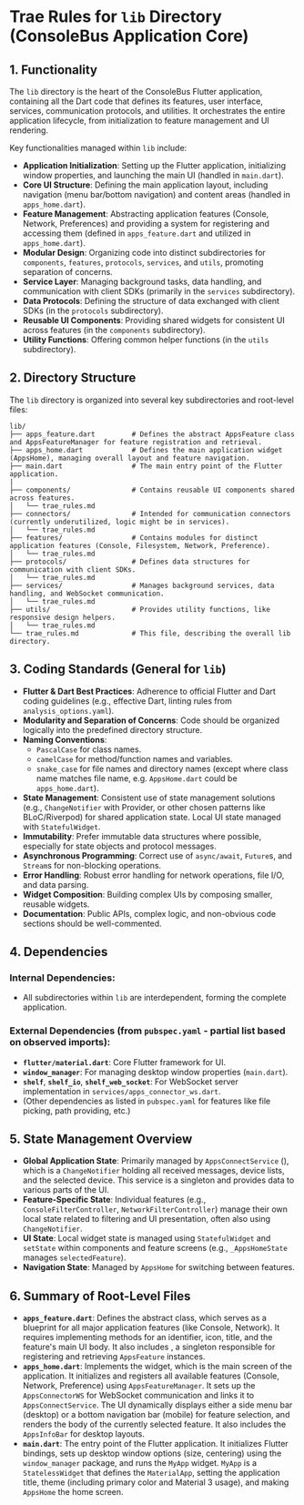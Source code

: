 # Trae Rules for `lib` Directory (ConsoleBus Application Core)

## 1. Functionality

The `lib` directory is the heart of the ConsoleBus Flutter application, containing all the Dart code that defines its features, user interface, services, communication protocols, and utilities. It orchestrates the entire application lifecycle, from initialization to feature management and UI rendering.

Key functionalities managed within `lib` include:

*   **Application Initialization**: Setting up the Flutter application, initializing window properties, and launching the main UI (handled in `main.dart`).
*   **Core UI Structure**: Defining the main application layout, including navigation (menu bar/bottom navigation) and content areas (handled in `apps_home.dart`).
*   **Feature Management**: Abstracting application features (Console, Network, Preferences) and providing a system for registering and accessing them (defined in `apps_feature.dart` and utilized in `apps_home.dart`).
*   **Modular Design**: Organizing code into distinct subdirectories for `components`, `features`, `protocols`, `services`, and `utils`, promoting separation of concerns.
*   **Service Layer**: Managing background tasks, data handling, and communication with client SDKs (primarily in the `services` subdirectory).
*   **Data Protocols**: Defining the structure of data exchanged with client SDKs (in the `protocols` subdirectory).
*   **Reusable UI Components**: Providing shared widgets for consistent UI across features (in the `components` subdirectory).
*   **Utility Functions**: Offering common helper functions (in the `utils` subdirectory).

## 2. Directory Structure

The `lib` directory is organized into several key subdirectories and root-level files:

```
lib/
├── apps_feature.dart         # Defines the abstract AppsFeature class and AppsFeatureManager for feature registration and retrieval.
├── apps_home.dart            # Defines the main application widget (AppsHome), managing overall layout and feature navigation.
├── main.dart                 # The main entry point of the Flutter application.
|
├── components/               # Contains reusable UI components shared across features.
│   └── trae_rules.md
├── connectors/               # Intended for communication connectors (currently underutilized, logic might be in services).
│   └── trae_rules.md
├── features/                 # Contains modules for distinct application features (Console, Filesystem, Network, Preference).
│   └── trae_rules.md
├── protocols/                # Defines data structures for communication with client SDKs.
│   └── trae_rules.md
├── services/                 # Manages background services, data handling, and WebSocket communication.
│   └── trae_rules.md
├── utils/                    # Provides utility functions, like responsive design helpers.
│   └── trae_rules.md
└── trae_rules.md             # This file, describing the overall lib directory.
```

## 3. Coding Standards (General for `lib`)

*   **Flutter & Dart Best Practices**: Adherence to official Flutter and Dart coding guidelines (e.g., effective Dart, linting rules from `analysis_options.yaml`).
*   **Modularity and Separation of Concerns**: Code should be organized logically into the predefined directory structure.
*   **Naming Conventions**:
    *   `PascalCase` for class names.
    *   `camelCase` for method/function names and variables.
    *   `snake_case` for file names and directory names (except where class name matches file name, e.g. `AppsHome.dart` could be `apps_home.dart`).
*   **State Management**: Consistent use of state management solutions (e.g., `ChangeNotifier` with Provider, or other chosen patterns like BLoC/Riverpod) for shared application state. Local UI state managed with `StatefulWidget`.
*   **Immutability**: Prefer immutable data structures where possible, especially for state objects and protocol messages.
*   **Asynchronous Programming**: Correct use of `async/await`, `Future`s, and `Stream`s for non-blocking operations.
*   **Error Handling**: Robust error handling for network operations, file I/O, and data parsing.
*   **Widget Composition**: Building complex UIs by composing smaller, reusable widgets.
*   **Documentation**: Public APIs, complex logic, and non-obvious code sections should be well-commented.

## 4. Dependencies

### Internal Dependencies:

*   All subdirectories within `lib` are interdependent, forming the complete application.

### External Dependencies (from `pubspec.yaml` - partial list based on observed imports):

*   **`flutter/material.dart`**: Core Flutter framework for UI.
*   **`window_manager`**: For managing desktop window properties (`main.dart`).
*   **`shelf`**, **`shelf_io`**, **`shelf_web_socket`**: For WebSocket server implementation in `services/apps_connector_ws.dart`.
*   (Other dependencies as listed in `pubspec.yaml` for features like file picking, path providing, etc.)

## 5. State Management Overview

*   **Global Application State**: Primarily managed by `AppsConnectService` (<mcfile name="apps_connect_service.dart" path="lib/services/apps_connect_service.dart"></mcfile>), which is a `ChangeNotifier` holding all received messages, device lists, and the selected device. This service is a singleton and provides data to various parts of the UI.
*   **Feature-Specific State**: Individual features (e.g., `ConsoleFilterController`, `NetworkFilterController`) manage their own local state related to filtering and UI presentation, often also using `ChangeNotifier`.
*   **UI State**: Local widget state is managed using `StatefulWidget` and `setState` within components and feature screens (e.g., `_AppsHomeState` manages `selectedFeature`).
*   **Navigation State**: Managed by `AppsHome` for switching between features.

## 6. Summary of Root-Level Files

*   **`apps_feature.dart`**: Defines the <mcsymbol name="AppsFeature" filename="apps_feature.dart" path="lib/apps_feature.dart" startline="3" type="class"></mcsymbol> abstract class, which serves as a blueprint for all major application features (like Console, Network). It requires implementing methods for an identifier, icon, title, and the feature's main UI body. It also includes <mcsymbol name="AppsFeatureManager" filename="apps_feature.dart" path="lib/apps_feature.dart" startline="9" type="class"></mcsymbol>, a singleton responsible for registering and retrieving `AppsFeature` instances.
*   **`apps_home.dart`**: Implements the <mcsymbol name="AppsHome" filename="apps_home.dart" path="lib/apps_home.dart" startline="11" type="class"></mcsymbol> widget, which is the main screen of the application. It initializes and registers all available features (Console, Network, Preference) using `AppsFeatureManager`. It sets up the `AppsConnectorWS` for WebSocket communication and links it to `AppsConnectService`. The UI dynamically displays either a side menu bar (desktop) or a bottom navigation bar (mobile) for feature selection, and renders the body of the currently selected feature. It also includes the `AppsInfoBar` for desktop layouts.
*   **`main.dart`**: The entry point of the Flutter application. It initializes Flutter bindings, sets up desktop window options (size, centering) using the `window_manager` package, and runs the `MyApp` widget. `MyApp` is a `StatelessWidget` that defines the `MaterialApp`, setting the application title, theme (including primary color and Material 3 usage), and making `AppsHome` the home screen.